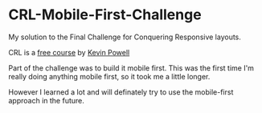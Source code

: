 # CRL-Mobile-First-Challenge

My solution to the Final Challenge for Conquering Responsive layouts.

CRL is a [free course](https://courses.kevinpowell.co) by [Kevin Powell](https://www.youtube.com/channel/UCJZv4d5rbIKd4QHMPkcABCw)

Part of the challenge was to build it mobile first. This was the first time I'm really doing anything mobile first, so it took me a little longer.

However I learned a lot and will definately try to use the mobile-first approach in the future.
